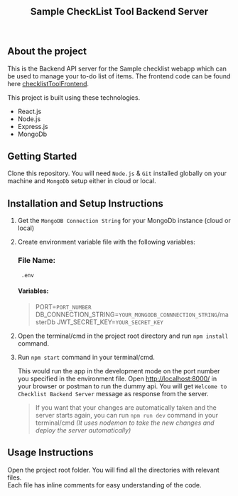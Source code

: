 <h2 align="center">
  Sample CheckList Tool Backend Server<br/>
</h2>

<br/>

## About the project

This is the Backend API server for the Sample checklist webapp which can be used to manage your to-do list of items. The frontend code can be found here <a href="https://github.com/antrikshkmr/checklistToolFrontend" target="_blank">checklistToolFrontend</a>.<br/>

This project is built using these technologies.

- React.js
- Node.js
- Express.js
- MongoDb

## Getting Started

Clone this repository. You will need `Node.js` & `Git` installed globally on your machine and `MongoDb` setup either in cloud or local.

## Installation and Setup Instructions

1.  Get the `MongoDB Connection String` for your MongoDb instance (cloud or local)
1.  Create environment variable file with the following variables:

    ### **File Name**:

         .env

    #### Variables:

    > PORT=`PORT_NUMBER`
    > DB_CONNECTION_STRING=`YOUR_MONGODB_CONNNECTION_STRING`/masterDb
    > JWT_SECRET_KEY=`YOUR_SECRET_KEY`

2)  Open the terminal/cmd in the project root directory and run `npm install` command.

3)  Run `npm start` command in your terminal/cmd.

    This would run the app in the development mode on the port number you specified in the environment file.
    Open [http://localhost:8000/](http://localhost:8000) in your browser or postman to run the dummy api. You will get `Welcome to Checklist Backend Server` message as response from the server.

    > If you want that your changes are automatically taken and the server starts again, you can run `npm run dev` command in your terminal/cmd _(It uses nodemon to take the new changes and deploy the server automatically)_

## Usage Instructions

Open the project root folder. You will find all the directories with relevant files.<br/>
Each file has inline comments for easy understanding of the code.<br/>
